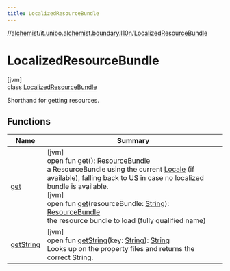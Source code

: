 ```yaml
---
title: LocalizedResourceBundle
---
```

//[alchemist](../../../index.html)/[it.unibo.alchemist.boundary.l10n](../index.html)/[LocalizedResourceBundle](index.html)



# LocalizedResourceBundle



[jvm]\
class [LocalizedResourceBundle](index.html)

Shorthand for getting resources.



## Functions


| Name | Summary |
|---|---|
| [get](get.html) | [jvm]<br>open fun [get](get.html)(): [ResourceBundle](https://docs.oracle.com/javase/8/docs/api/java/util/ResourceBundle.html)<br>a ResourceBundle using the current [Locale](https://docs.oracle.com/javase/8/docs/api/java/util/Locale.html) (if available), falling back to [US](https://docs.oracle.com/javase/8/docs/api/java/util/Locale.html#US--) in case no localized bundle is available.<br>[jvm]<br>open fun [get](get.html)(resourceBundle: [String](https://docs.oracle.com/javase/8/docs/api/java/lang/String.html)): [ResourceBundle](https://docs.oracle.com/javase/8/docs/api/java/util/ResourceBundle.html)<br>the resource bundle to load (fully qualified name) |
| [getString](get-string.html) | [jvm]<br>open fun [getString](get-string.html)(key: [String](https://docs.oracle.com/javase/8/docs/api/java/lang/String.html)): [String](https://docs.oracle.com/javase/8/docs/api/java/lang/String.html)<br>Looks up on the property files and returns the correct String. |


